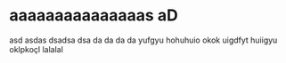 # aaaaaaaaaaaaaaas aD 
asd
asdas
dsadsa
dsa
da
da
da
da
yufgyu 
hohuhuio
okok
uigdfyt
huiigyu
oklpkoçl
lalalal
